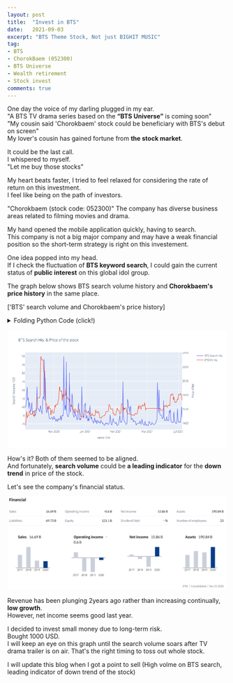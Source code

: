 ```yaml
---
layout: post
title:  "Invest in BTS"
date:   2021-09-03
excerpt: "BTS Theme Stock, Not just BIGHIT MUSIC"
tag:
- BTS
- ChorokBaem (052300)
- BTS Universe
- Wealth retirement
- Stock invest
comments: true
---
```

One day the voice of my darling plugged in my ear.   
"A BTS TV drama series based on the **“BTS Universe”** is coming soon"   
"My cousin said 'Chorokbaem' stock could be beneficiary with BTS's debut on screen"   
My lover's cousin has gained fortune from **the stock market**.    

It could be the last call.    
I whispered to myself.     
"Let me buy those stocks"   

My heart beats faster, I tried to feel relaxed for considering the rate of return on this investment.   
I feel like being on the path of investors. 

"Chorokbaem (stock code: 052300)"
The company has diverse business areas related to filming movies and drama. 

My hand opened the mobile application quickly, having to search.   
This company is not a big major company and may have a weak financial position so 
the short-term strategy is right on this investement. 

One idea popped into my head.    
If I check the fluctuation of **BTS keyword search**, I could gain the current status of **public interest** on this global idol group. 

The graph below shows BTS search volume history and **Chorokbaem's price history** in the same place.    

['BTS' search volume and Chorokbaem's price history]
<details>
<summary>Folding Python Code (click!)</summary>
<div markdown="1">

```python
import numpy as np # python's Excel
import pandas as pd # data processing, CSV file I/O (e.g. pd.read_csv)
from bs4 import BeautifulSoup # Web parsing Tool
import urllib # Web Scraping Tool
from urllib import request
import json # Json is Json
import datetime # related to date
import plotly.graph_objects as go
from plotly.subplots import make_subplots

# Naver Search Setup
client_id = "*********" # registered client ID from NAVER
client_secret = "********" 

link = "https://openapi.naver.com/v1/datalab/search"
requested = request.Request(link)
requested.add_header("X-Naver-Client-Id",client_id)
requested.add_header("X-Naver-Client-Secret",client_secret)
requested.add_header("Content-Type","application/json")

today = str(datetime.datetime.now().date()-datetime.timedelta(days=60)) # Today 
startdate = str(datetime.datetime.now().date() - datetime.timedelta(days=1*365)) # 1 year ago 

BTS_body = "{\"startDate\":\""+startdate+"\",\"endDate\":\""+today+"\",\"timeUnit\":\"date\",\"keywordGroups\":[{\"groupName\":\"BTS\",\"keywords\":[\"BTS\",\"비티에스\",\"유스\",\"YOUTH\",\"방탄소년단\"]}]}";
chorok_body = "{\"startDate\":\""+startdate+"\",\"endDate\":\""+today+"\",\"timeUnit\":\"date\",\"keywordGroups\":[{\"groupName\":\"초록뱀\",\"keywords\":[\"초록뱀\",\"초록뱀 미디어\",\"초록뱀 컴퍼니\",\"W홀딩컴퍼니\"]}]}";

BTS_response = urllib.request.urlopen(requested, data=BTS_body.encode("utf-8"))
BTS_rescode = BTS_response.getcode()
chorok_response = urllib.request.urlopen(requested, data=chorok_body.encode("utf-8"))
chorok_rescode = chorok_response.getcode()

if(BTS_rescode==200):
    response_body = BTS_response.read()
    output_data = response_body.decode('utf-8')
else:
    print('Error code:'+ rescode)

BTS_result = json.loads(output_data)
    
if(chorok_rescode==200):
    response_body = chorok_response.read()
    output_data = response_body.decode('utf-8')
else:
    print('Error code:'+ rescode)

chorok_result = json.loads(output_data)

date = [a['period'] for a in BTS_result['results'][0]['data']]
chorok_ratio = [a['ratio'] for a in chorok_result['results'][0]['data']]
BTS_ratio = [a['ratio'] for a in BTS_result['results'][0]['data']]

SearchResult_df = pd.DataFrame({'date':date, 
              '초록뱀':chorok_ratio,
              'BTS':BTS_ratio})

SearchResult_df['date'] = pd.to_datetime(SearchResult_df['date'], format='%Y-%m-%d', errors='raise')
colors = ['#BB0000', '#0000BB']

import FinanceDataReader as fdr
df2 = fdr.DataReader('052300',startdate,today)
df2 = df2[['Close','Volume']]
df2 = df2.reset_index()

df2['Date'] = pd.to_datetime(df2['Date'], format='%Y-%m-%d', errors='raise')

df = pd.merge(SearchResult_df,df2,left_on='date',right_on='Date',how='outer')

df = df.loc[:, ['date','초록뱀','BTS','Close','Volume']]
df = df.fillna(method='ffill')
df['Volume']=df['Volume']/df['Volume'].max()*100

# Create figure with secondary y-axis
fig = make_subplots(specs=[[{"secondary_y": True}]])

# Add traces
fig.add_trace(
    go.Scatter(x=df['date'], y=df['BTS'], name="BTS Search His."),
    secondary_y=False
)


fig.add_trace(
    go.Scatter(x=df['date'], y=df['Close'], name="STOCK His."),
    secondary_y=True
)

#fig.add_trace(
#    go.Scatter(x=df['date'], y=df['Volume'], name="STOCK Volume His."),
#    secondary_y=False
#)


# Add figure title
fig.update_layout(
    title_text="Double Y Axis Example"
)

# Set x-axis title
fig.update_xaxes(title_text="xaxis title")

# Set y-axes titles
fig.update_yaxes(title_text="<b>Search Volume</b> 100", secondary_y=False)
fig.update_yaxes(title_text="<b>Price</b> KRW", secondary_y=True)

fig.show()

```

</div>
</details>
    
![png](../assets/img/BTS_Chorok_history.png)


How's it? Both of them seemed to be aligned.   
And fortunately, **search volume** could be **a leading indicator** for the **down trend** in price of the stock.   

Let's see the company's financial status.   

![png](../assets/img/ChorokBaem_fin.png)

Revenue has been plunging 2years ago rather than increasing continually, **low growth**.   
However, net income seems good last year.   

I decided to invest small money due to long-term risk.   
Bought 1000 USD.   
I will keep an eye on this graph until the search volume soars after TV drama trailer is on air.
That's the right timing to toss out whole stock. 

I will update this blog when I got a point to sell 
(High volme on BTS search, leading indicator of down trend of the stock)